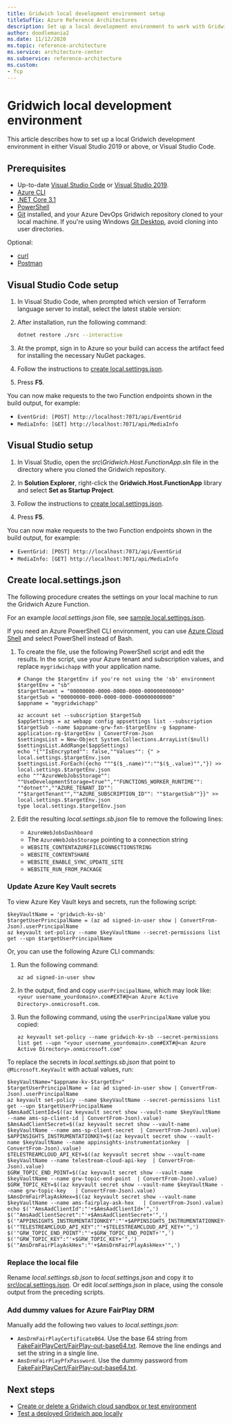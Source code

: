```yaml
---
title: Gridwich local development environment setup
titleSuffix: Azure Reference Architectures
description: Set up a local development environment to work with Gridwich.
author: doodlemania2
ms.date: 11/12/2020
ms.topic: reference-architecture
ms.service: architecture-center
ms.subservice: reference-architecture
ms.custom:
- fcp
---
```


# Gridwich local development environment

This article describes how to set up a local Gridwich development environment in either Visual Studio 2019 or above, or Visual Studio Code.

## Prerequisites

- Up-to-date [Visual Studio Code](https://code.visualstudio.com/) or [Visual Studio 2019](https://visualstudio.microsoft.com/downloads/).
- [Azure CLI](/cli/azure/install-azure-cli)
- [.NET Core 3.1](https://dotnet.microsoft.com/download/dotnet-core/3.1)
- [PowerShell](/powershell/scripting/overview)
- [Git](https://git-scm.com/downloads) installed, and your Azure DevOps Gridwich repository cloned to your local machine. If you're using Windows [Git Desktop](https://desktop.github.com/), avoid cloning into user directories.
  
Optional:
- [curl](https://curl.haxx.se/)
- [Postman](https://www.postman.com/)

## Visual Studio Code setup

1. In Visual Studio Code, when prompted which version of Terraform language server to install, select the latest stable version:
   
1. After installation, run the following command:
   
   ```bash
   dotnet restore ./src --interactive
   ```
   
1. At the prompt, sign in to Azure so your build can access the artifact feed for installing the necessary NuGet packages.
   
1. Follow the instructions to [create local.settings.json](#create-localsettingsjson).
   
1. Press **F5**.
   
You can now make requests to the two Function endpoints shown in the build output, for example:

- `EventGrid: [POST] http://localhost:7071/api/EventGrid`
- `MediaInfo: [GET] http://localhost:7071/api/MediaInfo`

## Visual Studio setup

1. In Visual Studio, open the *src\Gridwich.Host.FunctionApp.sln* file in the directory where you cloned the Gridwich repository.
   
1. In **Solution Explorer**, right-click the **Gridwich.Host.FunctionApp** library and select **Set as Startup Project**.
   
1. Follow the instructions to [create local.settings.json](#create-localsettingsjson).
   
1. Press **F5**.
   
You can now make requests to the two Function endpoints shown in the build output, for example:

- `EventGrid: [POST] http://localhost:7071/api/EventGrid`
- `MediaInfo: [GET] http://localhost:7071/api/MediaInfo`

## Create local.settings.json

The following procedure creates the settings on your local machine to run the Gridwich Azure Function.

For an example *local.settings.json* file, see [sample.local.settings.json](https://github.com/mspnp/gridwich/blob/main/src/Gridwich.Host.FunctionApp/src/sample.local.settings.json).

If you need an Azure PowerShell CLI environment, you can use [Azure Cloud Shell](https://shell.azure.com) and select PowerShell instead of Bash.

1. To create the file, use the following PowerShell script and edit the results. In the script, use your Azure tenant and subscription values, and replace `mygridwichapp` with your application name.
   
   ```azurepowershell
   # Change the $targetEnv if you're not using the 'sb' environment
   $targetEnv = "sb"
   $targetTenant = "00000000-0000-0000-0000-000000000000"
   $targetSub = "00000000-0000-0000-0000-000000000000"
   $appname = "mygridwichapp"
   
   az account set --subscription $targetSub
   $appSettings = az webapp config appsettings list --subscription $targetSub --name $appname-grw-fxn-$targetEnv -g $appname-application-rg-$targetEnv | ConvertFrom-Json
   $settingsList = New-Object System.Collections.ArrayList($null)
   $settingsList.AddRange($appSettings)
   echo "{""IsEncrypted"": false,""Values"": {" > local.settings.$targetEnv.json
   $settingsList.ForEach({echo """$($_.name)"":""$($_.value)"","}) >> local.settings.$targetEnv.json
   echo """AzureWebJobsStorage"": ""UseDevelopmentStorage=true"",""FUNCTIONS_WORKER_RUNTIME"": ""dotnet"",""AZURE_TENANT_ID"": ""$targetTenant"",""AZURE_SUBSCRIPTION_ID"": ""$targetSub""}}" >> local.settings.$targetEnv.json
   type local.settings.$targetEnv.json
   ```
   
1. Edit the resulting *local.settings.sb.json* file to remove the following lines:
   
   - `AzureWebJobsDashboard`
   - The `AzureWebJobsStorage` pointing to a connection string
   - `WEBSITE_CONTENTAZUREFILECONNECTIONSTRING`
   - `WEBSITE_CONTENTSHARE`
   - `WEBSITE_ENABLE_SYNC_UPDATE_SITE`
   - `WEBSITE_RUN_FROM_PACKAGE`

### Update Azure Key Vault secrets

To view Azure Key Vault keys and secrets, run the following script:

```azurepowershell
$keyVaultName = 'gridwich-kv-sb'
$targetUserPrincipalName = (az ad signed-in-user show | ConvertFrom-Json).userPrincipalName
az keyvault set-policy --name $keyVaultName --secret-permissions list get --upn $targetUserPrincipalName
```

Or, you can use the following Azure CLI commands:

1. Run the following command:
   
   ```azurecli
   az ad signed-in-user show
   ```
   
1. In the output, find and copy `userPrincipalName`, which may look like: `<your username_yourdomain>.com#EXT#@<an Azure Active Directory>.onmicrosoft.com`.
   
1. Run the following command, using the `userPrincipalName` value you copied:
   
   ```azurecli
   az keyvault set-policy --name gridwich-kv-sb --secret-permissions list get --upn "<your username_yourdomain>.com#EXT#@<an Azure Active Directory>.onmicrosoft.com"
   ```

To replace the secrets in *local.settings.sb.json* that point to `@Microsoft.KeyVault` with actual values, run:

```azurepowershell
$keyVaultName="$appname-kv-$targetEnv"
$targetUserPrincipalName = (az ad signed-in-user show | ConvertFrom-Json).userPrincipalName
az keyvault set-policy --name $keyVaultName --secret-permissions list get --upn $targetUserPrincipalName
$AmsAadClientId=$((az keyvault secret show --vault-name $keyVaultName --name ams-sp-client-id | ConvertFrom-Json).value)
$AmsAadClientSecret=$((az keyvault secret show --vault-name $keyVaultName --name ams-sp-client-secret  | ConvertFrom-Json).value)
$APPINSIGHTS_INSTRUMENTATIONKEY=$((az keyvault secret show --vault-name $keyVaultName --name appinsights-instrumentationkey  | ConvertFrom-Json).value)
$TELESTREAMCLOUD_API_KEY=$((az keyvault secret show --vault-name $keyVaultName --name telestream-cloud-api-key  | ConvertFrom-Json).value)
$GRW_TOPIC_END_POINT=$((az keyvault secret show --vault-name $keyVaultName --name grw-topic-end-point  | ConvertFrom-Json).value)
$GRW_TOPIC_KEY=$((az keyvault secret show --vault-name $keyVaultName --name grw-topic-key   | ConvertFrom-Json).value)
$AmsDrmFairPlayAskHex=$((az keyvault secret show --vault-name $keyVaultName --name ams-fairplay-ask-hex   | ConvertFrom-Json).value)
echo $('"AmsAadClientId":"'+$AmsAadClientId+'",') $('"AmsAadClientSecret":"'+$AmsAadClientSecret+'",') $('"APPINSIGHTS_INSTRUMENTATIONKEY":"'+$APPINSIGHTS_INSTRUMENTATIONKEY+'",') $('"TELESTREAMCLOUD_API_KEY":"'+$TELESTREAMCLOUD_API_KEY+'",') $('"GRW_TOPIC_END_POINT":"'+$GRW_TOPIC_END_POINT+'",') $('"GRW_TOPIC_KEY":"'+$GRW_TOPIC_KEY+'",') $('"AmsDrmFairPlayAskHex":"'+$AmsDrmFairPlayAskHex+'",')
```

### Replace the local file

Rename *local.settings.sb.json* to *local.settings.json* and copy it to [src\local.settings.json](https://github.com/mspnp/gridwich/blob/main/src/Gridwich.Host.FunctionApp/src/local.settings.json). Or edit *local.settings.json* in place, using the console output from the preceding scripts.

### Add dummy values for Azure FairPlay DRM

Manually add the following two values to *local.settings.json*:

- `AmsDrmFairPlayCertificateB64`. Use the base 64 string from [FakeFairPlayCert/FairPlay-out-base64.txt](https://github.com/mspnp/gridwich/blob/main/src/Gridwich.SagaParticipants.Publication.MediaServicesV3/tests/FakeFairPlayCert/FairPlay-out-base64.txt). Remove the line endings and set the string in a single line.
- `AmsDrmFairPlayPfxPassword`. Use the dummy password from [FakeFairPlayCert/FairPlay-out-base64.txt](https://github.com/mspnp/gridwich/blob/main/src/Gridwich.SagaParticipants.Publication.MediaServicesV3/tests/FakeFairPlayCert/FairPlay-out-base64.txt).

## Next steps
- [Create or delete a Gridwich cloud sandbox or test environment](create-delete-cloud-environment.md)
- [Test a deployed Gridwich app locally](test-encoding.md#test-locally)
